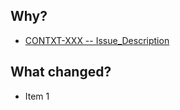 ## Why?

- [CONTXT-XXX -- Issue_Description](https://ndustrialio.atlassian.net/browse/CONTXT-XXX)

## What changed?

- Item 1

<!-- Uncomment these additional prompts if they are appropriate for your PR! -->
<!-- ## Testing Steps -->

<!-- ## Screenshots -->
